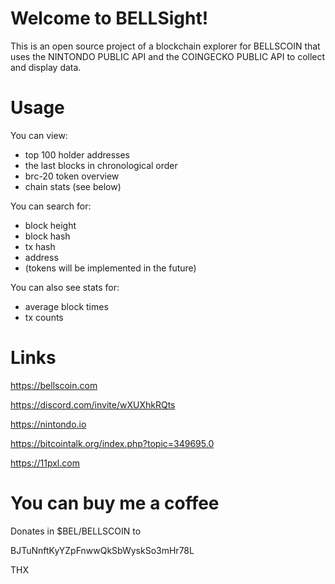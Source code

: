 # Welcome to BELLSight!

This is an open source project of a blockchain explorer for BELLSCOIN that uses the NINTONDO PUBLIC API and the COINGECKO PUBLIC API to collect and display data. 

# Usage
You can view:
- top 100 holder addresses
- the last blocks in chronological order
- brc-20 token overview
- chain stats (see below)

You can search for:
- block height
- block hash
- tx hash
- address
- (tokens will be implemented in the future)

You can also see stats for:
- average block times
- tx counts
 
# Links

https://bellscoin.com

https://discord.com/invite/wXUXhkRQts

https://nintondo.io

https://bitcointalk.org/index.php?topic=349695.0

https://11pxl.com

# You can buy me a coffee
Donates in $BEL/BELLSCOIN to 

BJTuNnftKyYZpFnwwQkSbWyskSo3mHr78L

THX